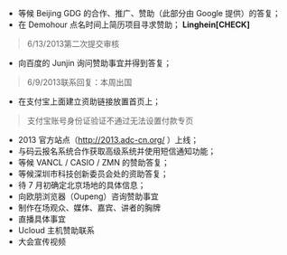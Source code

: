 * 等候 Beijing GDG 的合作、推广、赞助（此部分由 Google 提供）的答复；
* 在 Demohour 点名时间上简历项目寻求赞助； __Linghein[CHECK]__

> 6/13/2013第二次提交审核

* 向百度的 Junjin 询问赞助事宜并得到答复；

> 6/9/2013联系回复：本周出国

* 在支付宝上面建立资助链接放置首页上；

> 支付宝账号身份证验证不通过无法设置付款专页

* 2013 官方站点（http://2013.adc-cn.org/ ）上线；
* 与码云报名系统合作获取高级系统并使用短信通知功能；
* 等候 VANCL / CASIO / ZMN 的赞助答复；
* 等候深圳市科技创新委员会处的资助答复；
* 待 7 月初确定北京场地的具体信息；
* 向欧朋浏览器（Oupeng）咨询赞助事宜
* 制作在场观众、媒体、嘉宾、讲者的胸牌
* 直播具体事宜
* Ucloud 主机赞助联系
* 大会宣传视频
